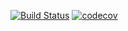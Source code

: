 [![Build Status](https://www.travis-ci.com/CPS-847-GROUP-38/Assignment2.svg?branch=main)](https://www.travis-ci.com/CPS-847-GROUP-38/Assignment2)
[![codecov](https://codecov.io/gh/CPS-847-GROUP-38/Assignment2/branch/main/graph/badge.svg?token=V0H2XVUG2C)](https://codecov.io/gh/CPS-847-GROUP-38/Assignment2)
